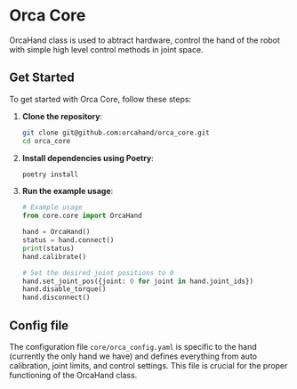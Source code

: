 # Orca Core

OrcaHand class is used to abtract hardware, control the hand of the robot with simple high level control methods in joint space. 

## Get Started

To get started with Orca Core, follow these steps:

1. **Clone the repository**:

    ```sh
    git clone git@github.com:orcahand/orca_core.git
    cd orca_core
    ```

2. **Install dependencies using Poetry**:

    ```sh
    poetry install
    ```

3. **Run the example usage**:

    ```python
    # Example usage
    from core.core import OrcaHand

    hand = OrcaHand()
    status = hand.connect()
    print(status)
    hand.calibrate()

    # Set the desired joint positions to 0
    hand.set_joint_pos({joint: 0 for joint in hand.joint_ids})
    hand.disable_torque()
    hand.disconnect()
    ```

## Config file

The configuration file `core/orca_config.yaml` is specific to the hand (currently the only hand we have) and defines everything from auto calibration, joint limits, and control settings. This file is crucial for the proper functioning of the OrcaHand class.
